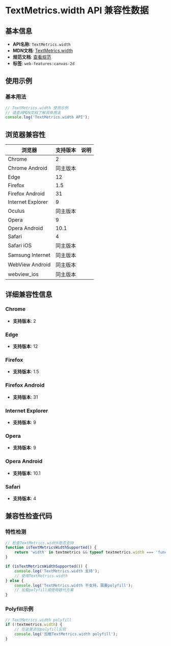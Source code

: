 # TextMetrics.width API 兼容性数据

## 基本信息

- **API名称**: `TextMetrics.width`
- **MDN文档**: [TextMetrics.width](https://developer.mozilla.org/docs/Web/API/TextMetrics/width)
- **规范文档**: [查看规范](https://html.spec.whatwg.org/multipage/canvas.html#dom-textmetrics-width-dev)
- **标签**: `web-features:canvas-2d`

## 使用示例

### 基本用法

```javascript
// TextMetrics.width 使用示例
// 请查阅MDN文档了解具体用法
console.log('TextMetrics.width API');
```

## 浏览器兼容性

| 浏览器 | 支持版本 | 说明 |
|--------|----------|------|
| Chrome | 2 |  |
| Chrome Android | 同主版本 |  |
| Edge | 12 |  |
| Firefox | 1.5 |  |
| Firefox Android | 31 |  |
| Internet Explorer | 9 |  |
| Oculus | 同主版本 |  |
| Opera | 9 |  |
| Opera Android | 10.1 |  |
| Safari | 4 |  |
| Safari iOS | 同主版本 |  |
| Samsung Internet | 同主版本 |  |
| WebView Android | 同主版本 |  |
| webview_ios | 同主版本 |  |

## 详细兼容性信息

### Chrome

- **支持版本**: 2

### Edge

- **支持版本**: 12

### Firefox

- **支持版本**: 1.5

### Firefox Android

- **支持版本**: 31

### Internet Explorer

- **支持版本**: 9

### Opera

- **支持版本**: 9

### Opera Android

- **支持版本**: 10.1

### Safari

- **支持版本**: 4

## 兼容性检查代码

### 特性检测

```javascript
// 检查TextMetrics.width是否支持
function isTextMetricsWidthSupported() {
    return 'width' in textmetrics && typeof textmetrics.width === 'function';
}

if (isTextMetricsWidthSupported()) {
    console.log('TextMetrics.width 支持');
    // 使用TextMetrics.width
} else {
    console.log('TextMetrics.width 不支持，需要polyfill');
    // 加载polyfill或使用替代方案
}
```

### Polyfill示例

```javascript
// TextMetrics.width polyfill
if (!textmetrics.width) {
    // 在这里添加polyfill实现
    console.log('加载TextMetrics.width polyfill');
}
```

